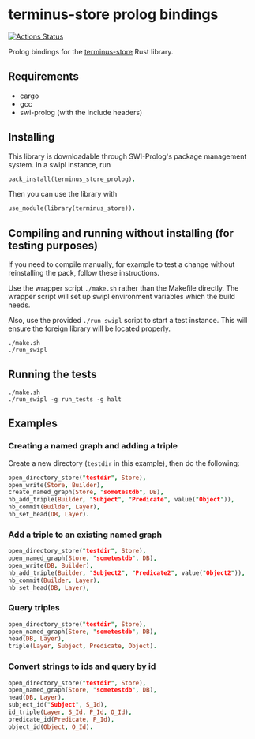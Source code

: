 # terminus-store prolog bindings

[![Actions Status](https://github.com/terminusdb/terminus_store_prolog/workflows/Publish/badge.svg)](https://github.com/terminusdb/terminus_store_prolog/actions)

Prolog bindings for the [terminus-store](https://github.com/terminusdb/terminus-store/) Rust library.

## Requirements

* cargo
* gcc
* swi-prolog (with the include headers)

## Installing
This library is downloadable through SWI-Prolog's package management system. In a swipl instance, run
```prolog
pack_install(terminus_store_prolog).
```

Then you can use the library with
```prolog
use_module(library(terminus_store)).
```
## Compiling and running without installing (for testing purposes)
If you need to compile manually, for example to test a change without reinstalling the pack, follow these instructions.

Use the wrapper script `./make.sh` rather than the Makefile directly. The wrapper script will set up swipl environment variables which the build needs.

Also, use the provided `./run_swipl` script to start a test instance. This will ensure the foreign library will be located properly.
```
./make.sh
./run_swipl
```

## Running the tests
```
./make.sh
./run_swipl -g run_tests -g halt
```


## Examples

### Creating a named graph and adding a triple
Create a new directory (`testdir` in this example), then do the following:

```prolog
open_directory_store("testdir", Store),
open_write(Store, Builder),
create_named_graph(Store, "sometestdb", DB),
nb_add_triple(Builder, "Subject", "Predicate", value("Object")),
nb_commit(Builder, Layer),
nb_set_head(DB, Layer).
```

### Add a triple to an existing named graph

```prolog
open_directory_store("testdir", Store),
open_named_graph(Store, "sometestdb", DB),
open_write(DB, Builder),
nb_add_triple(Builder, "Subject2", "Predicate2", value("Object2")),
nb_commit(Builder, Layer),
nb_set_head(DB, Layer),
```

### Query triples
```prolog
open_directory_store("testdir", Store),
open_named_graph(Store, "sometestdb", DB),
head(DB, Layer),
triple(Layer, Subject, Predicate, Object).
```

### Convert strings to ids and query by id
```prolog
open_directory_store("testdir", Store),
open_named_graph(Store, "sometestdb", DB),
head(DB, Layer),
subject_id("Subject", S_Id),
id_triple(Layer, S_Id, P_Id, O_Id),
predicate_id(Predicate, P_Id),
object_id(Object, O_Id).
```
